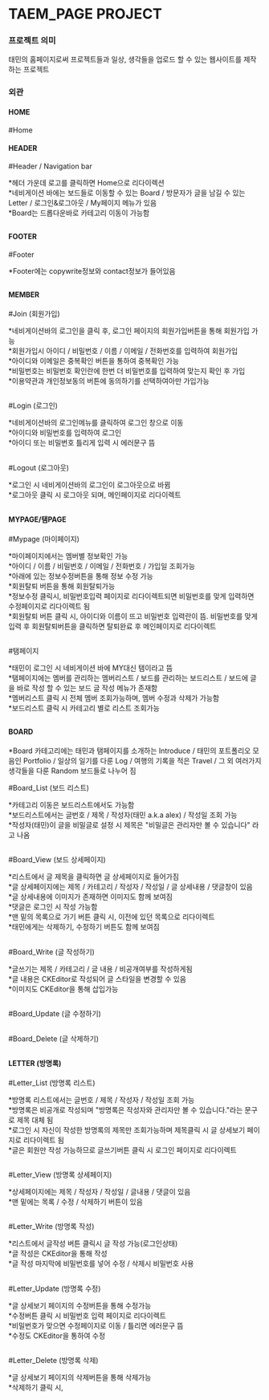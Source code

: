<h1>TAEM_PAGE PROJECT</H1>

<h3>프로젝트 의미</h3> 
태민의 홈페이지로써 프로젝트들과 일상, 생각들을 업로드 할 수 있는 웹사이트를 제작하는 프로젝트



<h3>외관</h3>

<h4>HOME</h4>
#Home  

<h4>HEADER</h4>
#Header / Navigation bar

*헤더 가운데 로고를 클릭하면 Home으로 리다이렉션  
*네비게이션 바에는 보드들로 이동할 수 있는 Board / 방문자가 글을 남길 수 있는 Letter / 로그인&로그아웃 / My페이지 메뉴가 있음  
*Board는 드롭다운바로 카테고리 이동이 가능함  
##

<h4>FOOTER</h4>
#Footer

*Footer에는 copywrite정보와 contact정보가 들어있음  
##

<h4>MEMBER</h4>
#Join (회원가입)

*네비게이션바의 로그인을 클릭 후, 로그인 페이지의 회원가입버튼을 통해 회원가입 가능  
*회원가입시 아이디 / 비밀번호 / 이름 / 이메일 / 전화번호를 입력하여 회원가입  
*아이디와 이메일은 중복확인 버튼을 통하여 중복확인 가능  
*비밀번호는 비밀번호 확인란에 한번 더 비밀번호를 입력하여 맞는지 확인 후 가입  
*이용약관과 개인정보동의 버튼에 동의하기를 선택하여아만 가입가능  
##

#Login (로그인)

*네비게이션바의 로그인메뉴를 클릭하여 로그인 창으로 이동  
*아이디와 비밀번호를 입력하여 로그인  
*아이디 또는 비밀번호 틀리게 입력 시 에러문구 뜸  
##

#Logout (로그아웃)

*로그인 시 네비게이션바의 로그인이 로그아웃으로 바뀜  
*로그아웃 클릭 시 로그아웃 되며, 메인페이지로 리다이렉트  
##

<h4>MYPAGE/탬PAGE</h4>
#Mypage (마이페이지)

*마이페이지에서는 멤버별 정보확인 가능  
*아이디 / 이름 / 비밀번호 / 이메일 / 전화번호 / 가입일 조회가능  
*아래에 있는 정보수정버튼을 통해 정보 수정 가능  
*회원탈퇴 버튼을 통해 회원탈퇴가능  
*정보수정 클릭시, 비밀번호입력 페이지로 리다이렉트되면 비밀번호를 맞게 입력하면 수정페이지로 리다이렉트 됨  
*회원탈퇴 버튼 클릭 시, 아이디와 이름이 뜨고 비밀번호 입력란이 뜸. 비밀번호를 맞게 입력 후 회원탈퇴버튼을 클릭하면 탈퇴완료 후 메인페이지로 리다이렉트  
##

#탬페이지

*태민이 로그인 시 네비게이션 바에 MY대신 탬이라고 뜸  
*탬페이지에는 멤버를 관리하는 멤버리스트 / 보드를 관리하는 보드리스트 / 보드에 글을 바로 작성 할 수 있는 보드 글 작성 메뉴가 존재함  
*멤버리스트 클릭 시 전체 멤버 조회가능하며, 멤버 수정과 삭제가 가능함  
*보드리스트 클릭 시 카테고리 별로 리스트 조회가능  
##

<h4>BOARD</h4>
*Board 카테고리에는 태민과 탬페이지를 소개하는 Introduce / 태민의 포트폴리오 모음인 Portfolio / 일상의 일기를 다룬 Log / 여행의 기록을 적은 Travel / 그 외 여러가지 생각들을 다룬 Random 보드들로 나누어 짐  

#Board_List (보드 리스트)

*카테고리 이동은 보드리스트에서도 가능함  
*보드리스트에서는 글번호 / 제목 / 작성자(태민 a.k.a alex) / 작성일 조회 가능  
*작성자(태민)이 글을 비밀글로 설정 시 제목은 "비밀글은 관리자만 볼 수 있습니다" 라고 나옴  
##

#Board_View (보드 상세페이지)

*리스트에서 글 제목을 클릭하면 글 상세페이지로 들어가짐  
*글 상세페이지에는 제목 / 카테고리 / 작성자 / 작성일 / 글 상세내용 / 댓글창이 있음  
*글 상세내용에 이미지가 존재하면 이미지도 함께 보여짐  
*댓글은 로그인 시 작성 가능함  
*맨 밑의 목록으로 가기 버튼 클릭 시, 이전에 있던 목록으로 리다이렉트  
*태민에게는 삭제하기, 수정하기 버튼도 함께 보여짐  
##

#Board_Write (글 작성하기)
  
*글쓰기는 제목 / 카테고리 / 글 내용 / 비공개여부를 작성하게됨  
*글 내용은 CKEditor로 작성되어 글 스타일을 변경할 수 있음  
*이미지도 CKEditor을 통해 삽입가능  
##

#Board_Update (글 수정하기)

##

#Board_Delete (글 삭제하기)

##

<h4>LETTER (방명록)</h4>
#Letter_List (방명록 리스트)

*방명록 리스트에서는 글번호 / 제목 / 작성자 / 작성일 조회 가능  
*방명록은 비공개로 작성되며 "방명록은 작성자와 관리자만 볼 수 있습니다."라는 문구로 제목 대체 됨  
*로그인 시 자신이 작성한 방명록의 제목만 조회가능하며 제목클릭 시 글 상세보기 페이지로 리다이렉트 됨  
*글은 회원만 작성 가능하므로 글쓰기버튼 클릭 시 로그인 페이지로 리다이렉트  
##

#Letter_View (방명록 상세페이지)

*상세페이지에는 제목 / 작성자 / 작성일 / 글내용 / 댓글이 있음  
*맨 밑에는 목록 / 수정 / 삭제하기 버튼이 있음  
##

#Letter_Write (방명록 작성)

*리스트에서 글작성 버튼 클릭시 글 작성 가능(로그인상태)  
*글 작성은 CKEditor을 통해 작성  
*글 작성 마지막에 비밀번호를 넣어 수정 / 삭제시 비밀번호 사용  
##

#Letter_Update (방명록 수정)

*글 상세보기 페이지의 수정버튼을 통해 수정가능  
*수정버튼 클릭 시 비밀번호 입력 페이지로 리다이렉트  
*비밀번호가 맞으면 수정페이지로 이동 / 틀리면 에러문구 뜸  
*수정도 CKEditor을 통하여 수정  
##

#Letter_Delete (방명록 삭제)

*글 상세보기 페이지의 삭제버튼을 통해 삭제가능  
*삭제하기 클릭 시, 



